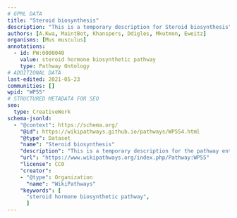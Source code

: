 ```yaml
---
# GPML DATA
title: "Steroid biosynthesis"
description: "This is a temporary description for Steroid biosynthesis"
authors: [A.Kwa, MaintBot, Khanspers, Ddigles, Mkutmon, Eweitz]
organisms: [Mus musculus]
annotations:
  - id: PW:0000040
    value: steroid hormone biosynthetic pathway
    type: Pathway Ontology
# ADDITIONAL DATA
last-edited: 2021-05-23
communities: []
wpid: "WP55"
# STRUCTURED METADATA FOR SEO
seo:
  type: CreativeWork
schema-jsonld:
  - "@context": https://schema.org/
    "@id": https://wikipathways.github.io/pathways/WP554.html
    "@type": Dataset
    "name": "Steroid biosynthesis"
    "description": "This is a temporary description for the pathway entitled: Steroid biosynthesis"
    "url": "https://www.wikipathways.org/index.php/Pathway:WP55"
    "license": CC0
    "creator":
    - "@type": Organization
      "name": "WikiPathways"
    "keywords": [
      "steroid hormone biosynthetic pathway",
      ]
---
```

